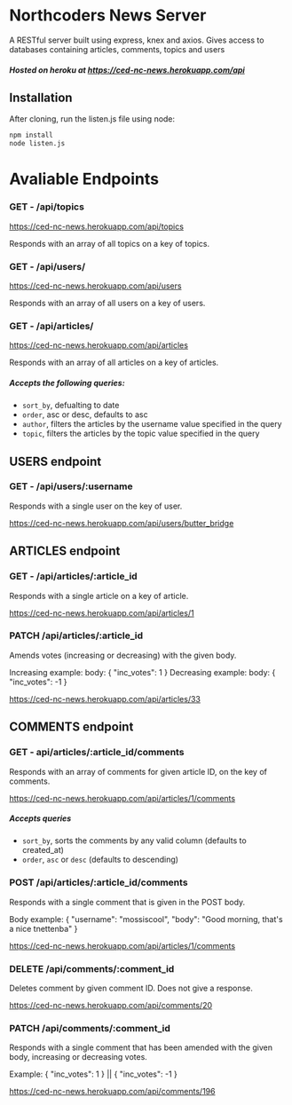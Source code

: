 # Northcoders News Server

A RESTful server built using express, knex and axios. Gives access to databases containing articles, comments, topics and users

##### Hosted on heroku at https://ced-nc-news.herokuapp.com/api

## Installation

After cloning, run the listen.js file using node:

```zsh
npm install
node listen.js
```

# Avaliable Endpoints

### GET - /api/topics

https://ced-nc-news.herokuapp.com/api/topics

Responds with an array of all topics on a key of topics. 


### GET - /api/users/

https://ced-nc-news.herokuapp.com/api/users

Responds with an array of all users on a key of users.

### GET - /api/articles/

https://ced-nc-news.herokuapp.com/api/articles

Responds with an array of all articles on a key of articles.

##### Accepts the following queries:

- `sort_by`, defualting to date
- `order`, asc or desc, defaults to asc
- `author`, filters the articles by the username value specified in the query
- `topic`, filters the articles by the topic value specified in the query

## USERS endpoint

### GET - /api/users/:username

Responds with a single user on the key of user.

https://ced-nc-news.herokuapp.com/api/users/butter_bridge

## ARTICLES endpoint

### GET - /api/articles/:article_id

Responds with a single article on a key of article. 

https://ced-nc-news.herokuapp.com/api/articles/1

### PATCH /api/articles/:article_id

Amends votes (increasing or decreasing) with the given body.

Increasing example: body: { "inc_votes": 1 } 
Decreasing example: body: { "inc_votes": -1 }

https://ced-nc-news.herokuapp.com/api/articles/33

## COMMENTS endpoint

### GET - api/articles/:article_id/comments

Responds with an array of comments for given article ID, on the key of comments.

https://ced-nc-news.herokuapp.com/api/articles/1/comments

##### Accepts queries

- `sort_by`, sorts the comments by any valid column (defaults to created_at)
- `order`, `asc` or `desc` (defaults to descending)

### POST /api/articles/:article_id/comments

Responds with a single comment that is given in the POST body.

Body example: { "username": "mossiscool", "body": "Good morning, that's a nice tnettenba" }

https://ced-nc-news.herokuapp.com/api/articles/1/comments

### DELETE /api/comments/:comment_id

Deletes comment by given comment ID. Does not give a response.

https://ced-nc-news.herokuapp.com/api/comments/20

### PATCH /api/comments/:comment_id

Responds with a single comment that has been amended with the given body, increasing or decreasing votes.

Example: { "inc_votes": 1 } || { "inc_votes": -1 }

https://ced-nc-news.herokuapp.com/api/comments/196